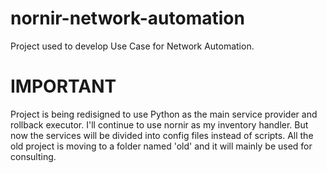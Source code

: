 # nornir-network-automation
Project used to develop Use Case for Network Automation.

# IMPORTANT

Project is being redisigned to use Python as the main service provider and rollback executor.
I'll continue to use nornir as my inventory handler. But now the services will be divided into config files instead of scripts.
All the old project is moving to a folder named 'old' and it will mainly be used for consulting.
